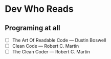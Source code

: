 # Dev Who Reads
## Programing at all
- [ ] The Art Of Readable Code — Dustin Boswell
- [ ] Clean Code — Robert C. Martin
- [ ] The Clean Coder — Robert C. Martin 
